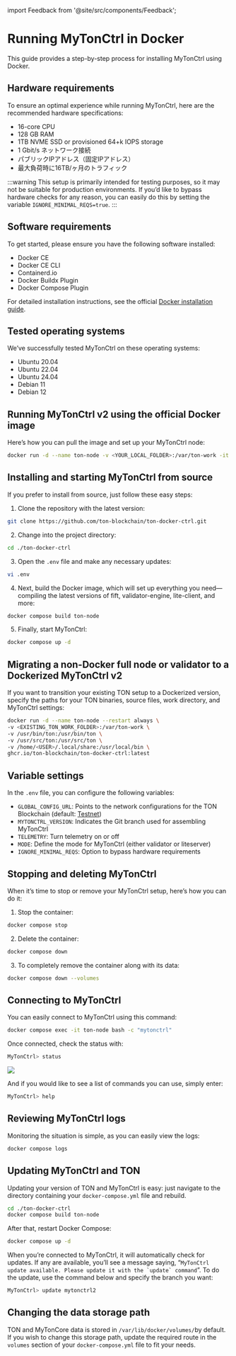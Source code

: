 import Feedback from '@site/src/components/Feedback';

# Running MyTonCtrl in Docker

This guide provides a step-by-step process for installing MyTonCtrl using Docker.

## Hardware requirements

To ensure an optimal experience while running MyTonCtrl, here are the recommended hardware specifications:

- 16-core CPU
- 128 GB RAM
- 1TB NVME SSD or provisioned 64+k IOPS storage
- 1 Gbit/s ネットワーク接続
- パブリックIPアドレス（固定IPアドレス）
- 最大負荷時に16TB/ヶ月のトラフィック

:::warning
This setup is primarily intended for testing purposes, so it may not be suitable for production environments. If you’d like to bypass hardware checks for any reason, you can easily do this by setting the variable `IGNORE_MINIMAL_REQS=true`.
:::

## Software requirements

To get started, please ensure you have the following software installed:

- Docker CE
- Docker CE CLI
- Containerd.io
- Docker Buildx Plugin
- Docker Compose Plugin

For detailed installation instructions, see the official [Docker installation guide](https://docs.docker.com/engine/install/).

## Tested operating systems

We’ve successfully tested MyTonCtrl on these operating systems:

- Ubuntu 20.04
- Ubuntu 22.04
- Ubuntu 24.04
- Debian 11
- Debian 12

## Running MyTonCtrl v2 using the official Docker image

Here’s how you can pull the image and set up your MyTonCtrl node:

```bash
docker run -d --name ton-node -v <YOUR_LOCAL_FOLDER>:/var/ton-work -it ghcr.io/ton-blockchain/ton-docker-ctrl:latest
```

## Installing and starting MyTonCtrl from source

If you prefer to install from source, just follow these easy steps:

1. Clone the repository with the latest version:

```bash
git clone https://github.com/ton-blockchain/ton-docker-ctrl.git
```

2. Change into the project directory:

```bash
cd ./ton-docker-ctrl
```

3. Open the `.env` file and make any necessary updates:

```bash
vi .env
```

4. Next, build the Docker image, which will set up everything you need—compiling the latest versions of fift, validator-engine, lite-client, and more:

```bash
docker compose build ton-node
```

5. Finally, start MyTonCtrl:

```bash
docker compose up -d
```

## Migrating a non-Docker full node or validator to a Dockerized MyTonCtrl v2

If you want to transition your existing TON setup to a Dockerized version, specify the paths for your TON binaries, source files, work directory, and MyTonCtrl settings:

```bash
docker run -d --name ton-node --restart always \
-v <EXISTING_TON_WORK_FOLDER>:/var/ton-work \
-v /usr/bin/ton:/usr/bin/ton \
-v /usr/src/ton:/usr/src/ton \
-v /home/<USER>/.local/share:/usr/local/bin \
ghcr.io/ton-blockchain/ton-docker-ctrl:latest
```

## Variable settings

In the `.env` file, you can configure the following variables:

- `GLOBAL_CONFIG_URL`: Points to the network configurations for the TON Blockchain (default: [Testnet](https://ton.org/testnet-global.config.json))
- `MYTONCTRL_VERSION`: Indicates the Git branch used for assembling MyTonCtrl
- `TELEMETRY`: Turn telemetry on or off
- `MODE`: Define the mode for MyTonCtrl (either validator or liteserver)
- `IGNORE_MINIMAL_REQS`: Option to bypass hardware requirements

## Stopping and deleting MyTonCtrl

When it’s time to stop or remove your MyTonCtrl setup, here’s how you can do it:

1. Stop the container:

```bash
docker compose stop
```

2. Delete the container:

```bash
docker compose down
```

3. To completely remove the container along with its data:

```bash
docker compose down --volumes
```

## Connecting to MyTonCtrl

You can easily connect to MyTonCtrl using this command:

```bash
docker compose exec -it ton-node bash -c "mytonctrl"
```

Once connected, check the status with:

```bash
MyTonCtrl> status
```

![](https://raw.githubusercontent.com/ton-blockchain/mytonctrl/master/screens/mytonctrl-status.png)

And if you would like to see a list of commands you can use, simply enter:

```bash
MyTonCtrl> help
```

## Reviewing MyTonCtrl logs

Monitoring the situation is simple, as you can easily view the logs:

```bash
docker compose logs
```

## Updating MyTonCtrl and TON

Updating your version of TON and MyTonCtrl is easy: just navigate to the directory containing your `docker-compose.yml` file and rebuild.

```bash
cd ./ton-docker-ctrl
docker compose build ton-node
```

After that, restart Docker Compose:

```bash
docker compose up -d
```

When you’re connected to MyTonCtrl, it will automatically check for updates. If any are available, you’ll see a message saying, “``MyTonCtrl update available. Please update it with the `update` command``”.  To do the update, use the command below and specify the branch you want:

```bash
MyTonCtrl> update mytonctrl2
```

## Changing the data storage path

TON and MyTonCore data is stored in `/var/lib/docker/volumes/`by default. If you wish to change this storage path, update the required route in the `volumes` section of your `docker-compose.yml` file to fit your needs. <Feedback />

